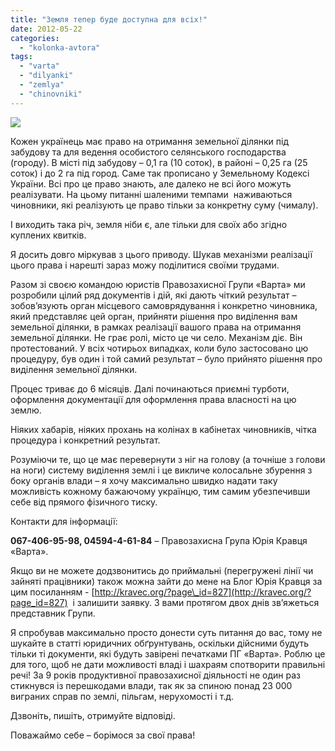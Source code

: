 ```yaml
---
title: "Земля тепер буде доступна для всіх!"
date: 2012-05-22
categories: 
  - "kolonka-avtora"
tags: 
  - "varta"
  - "dilyanki"
  - "zemlya"
  - "chinovniki"
---
```


[![](https://mpz.brovary.org/wp-content/uploads/2012/05/zemlya.jpg)](https://mpz.brovary.org/wp-content/uploads/2012/05/zemlya.jpg)

Кожен українець має право на отримання земельної ділянки під забудову та для ведення особистого селянського господарства (городу). В місті під забудову – 0,1 га (10 соток), в районі – 0,25 га (25 соток) і до 2 га під город. Саме так прописано у Земельному Кодексі України. Всі про це право знають, але далеко не всі його можуть реалізувати. На цьому питанні шаленими темпами  наживаються чиновники, які реалізують це право тільки за конкретну суму (чималу).

І виходить така річ, земля ніби є, але тільки для своїх або згідно куплених квитків.

Я досить довго міркував з цього приводу. Шукав механізми реалізації цього права і нарешті зараз можу поділитися своїми трудами.

Разом зі своєю командою юристів Правозахисної Групи «Варта» ми розробили цілий ряд документів і дій, які дають чіткий результат – зобов’язують орган місцевого самоврядування і конкретно чиновника, який представляє цей орган, прийняти рішення про виділення вам земельної ділянки, в рамках реалізації вашого права на отримання земельної ділянки. Не грає ролі, місто це чи село. Механізм діє. Він протестований. У всіх чотирьох випадках, коли було застосовано цю процедуру, був один і той самий результат – було прийнято рішення про виділення земельної ділянки.

Процес триває до 6 місяців. Далі починаються приємні турботи, оформлення документації для оформлення права власності на цю землю.

Ніяких хабарів, ніяких прохань на колінах в кабінетах чиновників, чітка процедура і конкретний результат.

Розуміючи те, що це має перевернути з ніг на голову (а точніше з голови на ноги) систему виділення землі і це викличе колосальне збурення з боку органів влади – я хочу максимально швидко надати таку можливість кожному бажаючому українцю, тим самим убезпечивши себе від прямого фізичного тиску.

Контакти для інформації:

**067-406-95-98, 04594-4-61-84** – Правозахисна Група Юрія Кравця «Варта».

Якщо ви не можете додзвонитись до приймальні (перегружені лінії чи зайняті працівники) також можна зайти до мене на Блог Юрія Кравця за цим посиланням - [http://kravec.org/?page\_id=827](http://kravec.org/?page_id=827)  і залишити заявку. З вами протягом двох днів зв’яжеться представник Групи.

Я спробував максимально просто донести суть питання до вас, тому не шукайте в статті юридичних обґрунтувань, оскільки дійсними будуть тільки ті документи, які будуть завірені печатками ПГ «Варта». Роблю це для того, щоб не дати можливості владі і шахраям спотворити правильні речі! За 9 років продуктивної правозахисної діяльності не один раз стикнувся із перешкодами влади, так як за спиною понад 23 000 виграних справ по землі, пільгам, нерухомості і т.д.

Дзвоніть, пишіть, отримуйте відповіді.

Поважаймо себе – борімося за свої права!
